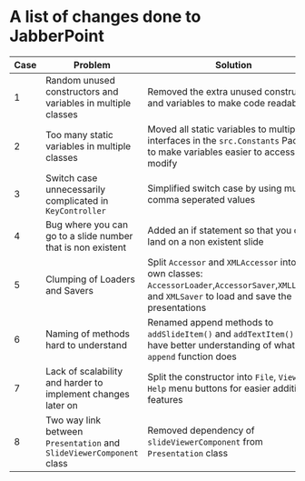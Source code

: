 # A list of changes done to JabberPoint

| Case | Problem                                                               | Solution                                                                                                                                                  | 
|------|-----------------------------------------------------------------------|-----------------------------------------------------------------------------------------------------------------------------------------------------------|
| 1    | Random unused constructors and variables in multiple classes          | Removed the extra unused constructors and variables to make code readable                                                                                 | 
| 2    | Too many static variables in multiple classes                         | Moved all static variables to multiple interfaces in the `src.Constants` Package to make variables easier to access and modify                            | 
| 3    | Switch case unnecessarily complicated in `KeyController`              | Simplified switch case by using multiple comma seperated values                                                                                           |  
| 4    | Bug where you can go to a slide number that is non existent           | Added an if statement so that you can't land on a non existent slide                                                                                      |
| 5    | Clumping of Loaders and Savers                                        | Split `Accessor` and `XMLAccessor` into their own classes: `AccessorLoader`,`AccessorSaver`,`XMLLoader` and `XMLSaver` to load and save the presentations |
| 6    | Naming of methods hard to understand                                  | Renamed append methods to `addSlideItem()` and `addTextItem()` to have better understanding of what each `append` function does                           |
| 7    | Lack of scalability and harder to implement changes later on          | Split the constructor into `File`, `View` and `Help` menu buttons for easier addition of features                                                         |
| 8    | Two way link between `Presentation` and `SlideViewerComponent` class  | Removed dependency of `slideViewerComponent` from `Presentation` class                                                                                    | 

